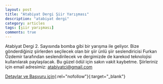 ```yaml
---
layout: post
title: "Atabiyat Dergi Şiir Yarışması"
description: "atabiyat dergi"
category: articles
tags: [şiir yarışması]
comments: true
---
```


Atabiyat Dergi 2. Sayısında bomba gibi bir yarışma ile geliyor. Bize gönderdiğiniz şiirlerden seçilecek olan bir şiir ünlü şiir seslendiricisi  Furkan Özdemir tarafından seslendirilecek ve dergimizde de karekod teknolojisi kullanılarak paylaşılacak.
Bu güzel ödül için sakın vakit kaybetme. Şiirleriniz için email adresimiz: atabiyatci@gmail.com

[Detaylar ve Başvuru için](https://twitter.com/atabiyatdergi/status/1088722626502189056?utm_source=edebiyatyarismalari.com&utm_medium=affiliate&utm_campaign=cpc){:rel="nofollow"}{:target="_blank"}